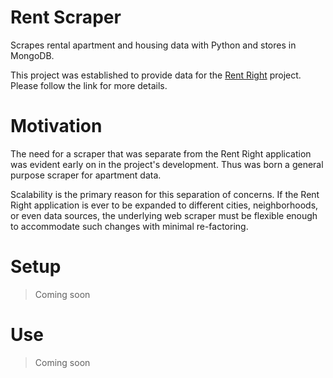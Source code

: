 # Rent Scraper

Scrapes rental apartment and housing data with Python and stores in
MongoDB.

This project was established to provide data for the [Rent Right](https://github.com/loganjhennessy/rent-right) project. Please
follow the link for more details.

# Motivation

The need for a scraper that was separate from the Rent Right application
was evident early on in the project's development. Thus was born a
general purpose scraper for apartment data.

Scalability is the primary reason for this separation of concerns. If
the Rent Right application is ever to be expanded to different cities,
neighborhoods, or even data sources, the underlying web scraper must be
flexible enough to accommodate such changes with minimal re-factoring.

# Setup

> Coming soon

# Use

> Coming soon
